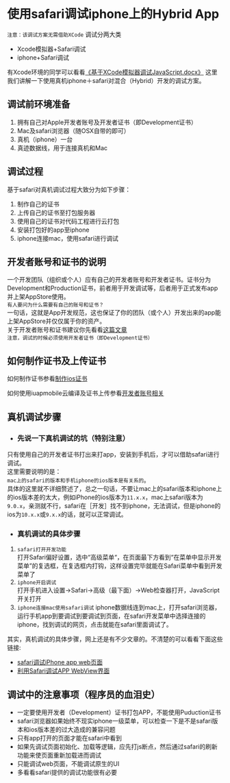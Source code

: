 
# 使用safari调试iphone上的Hybrid App
`注意：该调试方案无需借助XCode`
调试分两大类
* Xcode模拟器+Safari调试
* iphone+Safari调试
 
有Xcode环境的同学可以看看[《基于XCode模拟器调试JavaScript.docx》](https://github.com/lebra/lebra-docs/blob/master/mobile%20debug/%E5%9F%BA%E4%BA%8EXCode%E6%A8%A1%E6%8B%9F%E5%99%A8%E8%B0%83%E8%AF%95JavaScript.docx)
这里我们讲解一下使用真机iphone＋safari对混合（Hybrid）开发的调试方案。

## 调试前环境准备
1. 拥有自己对Apple开发者账号及开发者证书（即Development证书）
1. Mac及safari浏览器（随OSX自带的即可）
1. 真机（iphone）一台
1. 真迹数据线，用于连接真机和Mac

## 调试过程
基于safari对真机调试过程大致分为如下步骤：
              
1. 制作自己的证书
1. 上传自己的证书至打包服务器
1. 使用自己的证书对代码工程进行云打包
1. 安装打包好的app至iphone
1. iphone连接mac，使用safari进行调试

## 开发者账号和证书的说明
一个开发团队（组织或个人）应有自己的开发者账号和开发者证书。证书分为Development和Production证书，前者用于开发调试等，后者用于正式发布app并上架AppStore使用。                 
`有人要问为什么需要有自己的账号和证书？`                     
一句话，这就是App开发规范，这也保证了你的团队（或个人）开发出来的app能上架AppStore并仅仅属于你的资产。                            
关于开发者账号和证书建议你先看看[这篇文章](http://www.jianshu.com/p/01e2b977f177)                 
`注意，调试的时候必须使用开发者证书（即Development证书）`
    
## 如何制作证书及上传证书
    
如何制作证书参看[制作ios证书](http://mobile.yyuap.com/UAPMobile/new/static/instruction.html?cid=18&url=2c948d0858947d5c01589aa78aea000c.md)                   

如何使用iuapmobile云编译及证书上传参看[开发者账号相关](http://mobile.yyuap.com/UAPMobile/new/static/instruction.html?cid=18&url=2c948d0857f959960157f9647c170002.md)   
        
## 真机调试步骤
* ### 先说一下真机调试的坑（特别注意）
只有使用自己的开发者证书打出来打app，安装到手机后，才可以借助safari进行调试。    
这里需要说明的是：    
`mac上的safari的版本和手机iphone的ios版本是有关系的`。    
具体的这里就不详细赘述了，总之一句话，不要让mac上的safari版本和iphone上的ios版本差的太大，例如iPhone的ios版本为`11.x.x`，mac上safari版本为`9.0.x`，亲测就不行，safari在［开发］找不到iphone，无法调试，但是iphone的ios为`10.x.x`或`9.x.x`的话，就可以正常调试。

* ### 真机调试的具体步骤
1. `safari打开开发功能`    
打开Safari偏好设置，选中“高级菜单“，在页面最下方看到“在菜单中显示开发菜单”的复选框，在复选框内打钩，这样设置完毕就能在Safari菜单中看到开发菜单了
1. `iphone开启调试`    
打开手机进入设置->Safari->高级（最下面）->Web检查器打开，JavaScript开关打开
1. `iphone连接mac使用safari调试`
iphone数据线连到mac上，打开safari浏览器，运行手机app到要调试到要调试到页面，在safari开发菜单中选择连接的iphone，找到调试的网页，点击就能在safari里面调试了。

其实，真机调试的具体步骤，网上还是有不少文章的。不清楚的可以看看下面这些链接:         
* [safari调试iPhone app web页面](http://www.jianshu.com/p/30de92fa0d0d)
* [利用Safari调试APP WebView界面](http://blog.csdn.net/u010046748/article/details/52981074)   

## 调试中的注意事项（程序员的血泪史）
* 一定要使用开发者（Development）证书打包APP，不能使用Puduction证书
* safari浏览器如果始终不现实iphone一级菜单，可以检查一下是不是safari版本和ios版本差的过大造成的兼容问题
* 只有app打开的页面才能在safari中看到
* 如果先调试页面初始化、加载等逻辑，应先打js断点，然后通过safari的刷新功能来使页面重新加载进而调试
* 只能调试web页面，不能调试原生的UI
* 多看看safari提供的调试功能很有必要



